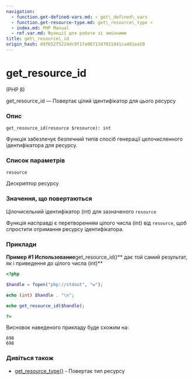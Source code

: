 ```yaml
---
navigation:
  - function.get-defined-vars.md: « get\_defined\_vars
  - function.get-resource-type.md: get\_resource\_type »
  - index.md: PHP Manual
  - ref.var.md: Функції для роботи зі змінними
title: get\_resource\_id
origin_hash: ddf652f5224dc9f1fa9671347921941ca401ea50
---
```

# get\_resource\_id

(PHP 8)

get\_resource\_id — Повертає цілий ідентифікатор для цього ресурсу

### Опис

```methodsynopsis
get_resource_id(resource $resource): int
```

Функція забезпечує безпечний типів спосіб генерації целочисленного ідентифікатора для ресурсу.

### Список параметрів

`resource`

Дескриптор ресурсу

### Значення, що повертаються

Цілочисельний ідентифікатор (int) для зазначеного `resource`

Функція насправді є перетворенням цілого числа (int) від `resource`, щоб спростити отримання ресурсу ідентифікатора.

### Приклади

**Пример #1 Использование**get\_resource\_id()\*\* дає той самий результат, як і приведення до цілого числа (int)\*\*

```php
<?php

$handle = fopen("php://stdout", "w");

echo (int) $handle . "\n";

echo get_resource_id($handle);

?>
```

Висновок наведеного прикладу буде схожим на:

```
698
698
```

### Дивіться також

-   [get\_resource\_type()](function.get-resource-type.md) \- Повертає тип ресурсу
